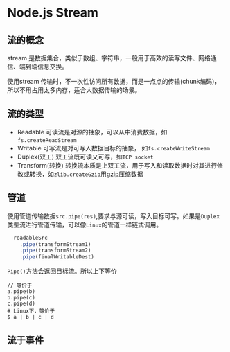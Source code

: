# Node.js  Stream

## 流的概念

stream 是数据集合，类似于数组、字符串，一般用于高效的读写文件、网络通信、端到端信息交换。

使用stream 传输时，不一次性访问所有数据，而是一点点的传输(chunk编码)，所以不用占用太多内存，适合大数据传输的场景。

## 流的类型

- Readable
  可读流是对源的抽象，可以从中消费数据，如`fs.createReadStream`
- Writable
  可写流是对可写入数据目标的抽象， 如`fs.createWriteStream`
- Duplex(双工)
  双工流既可读又可写，如`TCP socket`
- Transform(转换)
  转换流本质是上双工流，用于写入和读取数据时对其进行修改或转换，如`zlib.createGzip`用gzip压缩数据

## 管道

使用管道传输数据`src.pipe(res)`,要求与源可读，写入目标可写。如果是`Duplex`类型流进行管道传输，可以像`Linux`的管道一样链式调用。

```js
  readableSrc
    .pipe(transformStream1)
    .pipe(transformStream2)
  	.pipe(finalWritableDest)
```

`Pipe()`方法会返回目标流。所以上下等价

```text
// 等价于
a.pipe(b)
b.pipe(c)
c.pipe(d)
# Linux下，等价于
$ a | b | c | d
```

## 流于事件

